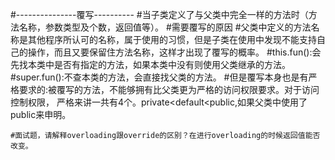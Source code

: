 #---------------覆写----------
    #当子类定义了与父类中完全一样的方法时（方法名称，参数类型及个数，返回值等）。
#需要覆写的原因
    #父类中定义的方法名称是其他程序所认可的名称，属于使用的习惯，但是子类在使用中发现不能支持自己的操作，而且又要保留住方法名称，这样才出现了覆写的概率。
    #this.fun():会先找本类中是否有指定的方法，如果本类中没有则使用父类继承的方法。
    #super.fun():不查本类的方法，会直接找父类的方法。
    #但是覆写本身也是有严格要求的:被覆写的方法，不能够拥有比父类更为严格的访问权限要求。对于访问控制权限，
    严格来讲一共有4个。private<default<public,如果父类中使用了public来申明。
    
    #面试题，请解释overloading跟override的区别？在进行overloading的时候返回值能否改变。